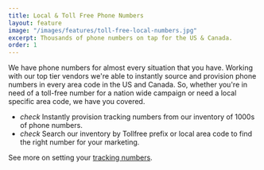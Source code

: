 ```yaml
---
title: Local & Toll Free Phone Numbers
layout: feature
image: "/images/features/toll-free-local-numbers.jpg"
excerpt: Thousands of phone numbers on tap for the US & Canada.
order: 1
---
```


We have phone numbers for almost every situation that you have. Working with our top tier vendors we're able to instantly source and provision phone numbers in every area code in the US and Canada. So, whether you're in need of a toll-free number for a nation wide campaign or need a local specific area code, we have you covered.

<ul class="list-unstyled features-list">
	<li><i class="material-icons text-success">check</i> Instantly provision tracking numbers from our inventory of 1000s of phone numbers.</li>
    <li><i class="material-icons text-success">check</i> Search our inventory by Tollfree prefix or local area code to find the right number for your marketing.</li>
</ul>

<p>See more on setting your <a href="https://app.calltracker.io/help/article/setting-up-an-offline-tracker/">tracking numbers</a>.</p>
